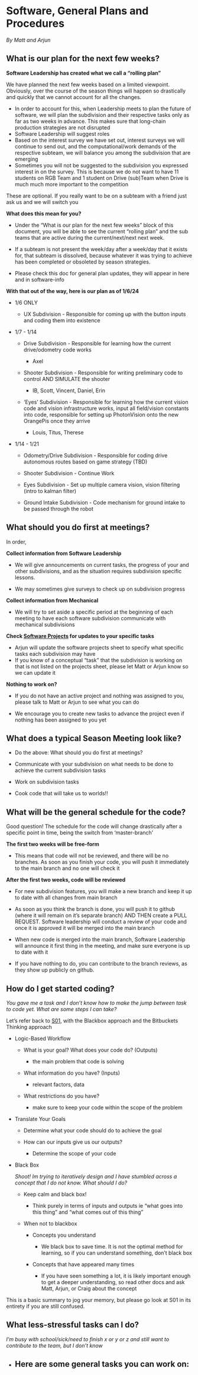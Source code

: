 # Software, General Plans and Procedures
*By Matt and Arjun*


## What is our plan for the next few weeks?
**Software Leadership has created what we call a “rolling plan”**

We have planned the next few weeks based on a limited viewpoint. Obviously, over the course of the season things will happen so drastically and quickly that we cannot account for all the changes. 


- In order to account for this, when Leadership meets to plan the future of software, we will plan the subdivision and their respective tasks only as far as two weeks in advance. This makes sure that long-chain production strategies are not disrupted
- Software Leadership will suggest roles
- Based on the interest survey we have set out, interest surveys we will continue to send out, and the computational/work demands of the respective subteam, we will balance you among the subdivision that are emerging
- Sometimes you will not be suggested to the subdivision you expressed interest in on the survey. This is because we do not want to have 11 students on RGB Team and 1 student on Drive (sub)Team when Drive is much much more important to the competition


These are optional. If you really want to be on a subteam with a friend just ask us and we will switch you

**What does this mean for you?**

- Under the “What is our plan for the next few weeks” block of this document, you will be able to see the current “rolling plan” and the sub teams that are active during the current/next/next next week.


- If a subteam is not present the week/day after a week/day that it exists for, that subteam is dissolved, because whatever it was trying to achieve has been completed or obsoleted by season strategies.


- Please check this doc for general plan updates, they will appear in here and in software-info



**With that out of the way, here is our plan as of 1/6/24**

- 1/6 ONLY

  - UX Subdivision - Responsible for coming up with the button inputs and coding them into existence

- 1/7 - 1/14

  - Drive Subdivision - Responsible for learning how the current drive/odometry code works
    - Axel

  - Shooter Subdivision - Responsible for writing preliminary code to control AND SIMULATE the shooter
    - IB, Scott, Vincent, Daniel, Erin

  - ‘Eyes’ Subdivision - Responsible for learning how the current vision code and vision infrastructure works, input all field/vision constants into code, responsible for setting up PhotonVision onto the new OrangePis once they arrive
    - Louis, Titus, Therese

- 1/14 - 1/21

  - Odometry/Drive Subdivision - Responsible for coding drive autonomous routes based on game strategy (TBD)

  - Shooter Subdivision - Continue Work

  - Eyes Subdivision - Set up multiple camera vision, vision filtering (intro to kalman filter)
 
  - Ground Intake Subdivision - Code mechanism for ground intake to be passed through the robot

## What should you do first at meetings?

In order,



**Collect information from Software Leadership**

- We will give announcements on current tasks, the progress of your and other subdivisions, and as the situation requires subdivision specific lessons.

- We may sometimes give surveys to check up on subdivision progress

**Collect information from Mechanical**

- We will try to set aside a specific period at the beginning of each meeting to have each software subdivision communicate with mechanical subdivisions

**Check [Software Projects](https://docs.google.com/spreadsheets/d/1ZVR3NF4eum5lGa81ugy1T1uEbDaprLVyZKNRlMniG7s/edit#gid=0) for updates to your specific tasks**

- Arjun will update the software projects sheet to specify what specific tasks each subdivision may have
- If you know of a conceptual “task” that the subdivision is working on that is not listed on the projects sheet, please let Matt or Arjun know so we can update it

**Nothing to work on?**

- If you do not have an active project and nothing was assigned to you, please talk to Matt or Arjun to see what you can do

- We encourage you to create new tasks to advance the project even if nothing has been assigned to you yet

## What does a typical Season Meeting look like?

- Do the above: What should you do first at meetings?

- Communicate with your subdivision on what needs to be done to achieve the current subdivision tasks

 - Work on subdivision tasks

- Cook code that will take us to worlds!!


## What will be the general schedule for the code?

Good question! The schedule for the code will change drastically after a specific point in time, being the switch from ‘master-branch’ 

**The first two weeks will be free-form**
 
- This means that code will not be reviewed, and there will be no branches. 
As soon as you finish your code, you will push it immediately to the main branch and no one will check it

**After the first two weeks, code will be reviewed**

- For new subdivision features, you will make a new branch and keep it up to date with all changes from main branch

- As soon as you think the branch is done, you will push it to github (where it will remain on it’s separate branch) AND THEN create a PULL REQUEST. Software leadership will conduct a review of your code and once it is approved it will be merged into the main branch

- When new code is merged into the main branch, Software Leadership will announce it first thing in the meeting, and make sure everyone is up to date with it

- If you have nothing to do, you can contribute to the branch reviews, as they show up publicly on github.


## How do I get started coding?
 
*You gave me a task and I don’t know how to make the jump between task to code yet. What are some steps I can take?*

Let’s refer back to [S01](https://gamma.app/docs/S01-Effective-Strategies-in-Software-for-Learning-and-Coding-lrmzbk3fni46l0d), with the Blackbox approach and the Bitbuckets Thinking approach


- Logic-Based Workflow

  - What is your goal? What does your code do? (Outputs)

    - the main problem that code is solving

  - What information do you have? (Inputs)

    - relevant factors, data

  - What restrictions do you have?

    - make sure to keep your code within the scope of the problem

- Translate Your Goals

  - Determine what your code should do to achieve the goal

  - How can our inputs give us our outputs?

    - Determine the scope of your code

- Black Box

  *Shoot! Im trying to iteratively design and I have stumbled across a concept that I do not know. What should I do?*

  - Keep calm and black box!

      - Think purely in terms of inputs and outputs ie “what goes into this thing” and “what comes out of this thing”

  - When not to blackbox

    - Concepts you understand

      - We black box to save time. It is not the optimal method for learning, so if you can understand something, don’t black box

    - Concepts that have appeared many times

      - If you have seen something a lot, it is likely important enough to get a deeper understanding, so read other docs and ask Matt, Arjun, or Craig about the concept


This is a basic summary to jog your memory, but please go look at S01 in its entirety if you are still confused.


## What less-stressful tasks can I do?

*I’m busy with school/sick/need to finish x or y or z and still want to contribute to the team, but I don’t know*

- Here are some general tasks you can work on:
  - 



